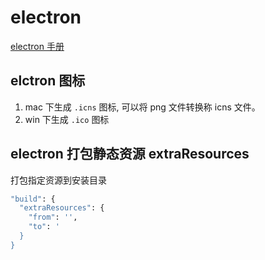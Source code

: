 # electron

[electron 手册](https://yuzhigang5460.gitbook.io/electron/api/api-jie-kou-zhi-gong-yong-jie-kou/environment-variables)

[](https://wizardforcel.gitbooks.io/electron-doc/content/api/tray.html)

## elctron 图标

1. mac 下生成 `.icns` 图标, 可以将 png 文件转换称 icns 文件。
2. win 下生成 `.ico` 图标

## electron 打包静态资源 extraResources

打包指定资源到安装目录

```bash
"build": {
  "extraResources": {
    "from": '',
    "to": '
  }
}
```

